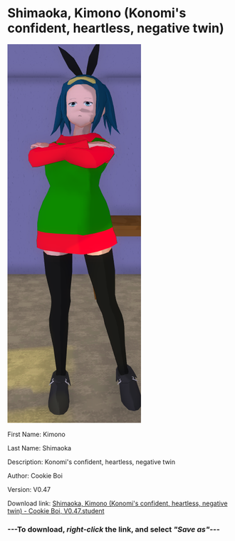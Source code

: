 # Shimaoka, Kimono (Konomi's confident, heartless, negative twin)

<img src="https://raw.githubusercontent.com/Arbiter1223/Daigaku-Gurashi-Custom-Students/master/Students/Files/Shimaoka%2C%20Kimono%20(Konomi's%20confident%2C%20heartless%2C%20negative%20twin).png" title="Shimaoka, Kimono (Konomi's confident, heartless, negative twin) - Cookie Boi, V0.47">

First Name: Kimono

Last Name: Shimaoka

Description: Konomi's confident, heartless, negative twin

Author: Cookie Boi

Version: V0.47

Download link: <a href="https://raw.githubusercontent.com/Arbiter1223/Daigaku-Gurashi-Custom-Students/master/Students/Files/Shimaoka%2C%20Kimono%20(Konomi's%20confident%2C%20heartless%2C%20negative%20twin)%20-%20Cookie%20Boi%2C%20V0.47.student">Shimaoka, Kimono (Konomi's confident, heartless, negative twin) - Cookie Boi, V0.47.student</a>

### ---**To download, _right-click_ the link, and select _"Save as"_**---
